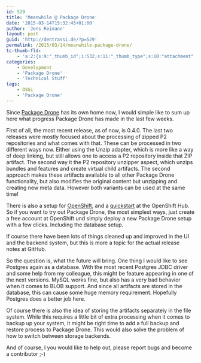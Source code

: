 ```yaml
---
id: 529
title: 'Meanwhile @ Package Drone'
date: '2015-03-14T15:32:45+01:00'
author: 'Jens Reimann'
layout: post
guid: 'http://dentrassi.de/?p=529'
permalink: /2015/03/14/meanwhile-package-drone/
tc-thumb-fld:
    - 'a:2:{s:9:"_thumb_id";i:532;s:11:"_thumb_type";s:10:"attachment";}'
categories:
    - Development
    - 'Package Drone'
    - 'Technical Stuff'
tags:
    - OSGi
    - 'Package Drone'
---
```


Since [Package Drone](http://packagedrone.org "Package Drone") has its own home now, I would simple like to sum up here what progress Package Drone has made in the last few weeks.

First of all, the most recent release, as of now, is 0.4.0. The last two releases were mostly focused about the processing of zipped P2 repositories and what comes with that. These can be processed in two different ways now. Either using the Unzip adapter, which is more like a way of deep linking, but still allows one to access a P2 repository inside that ZIP artifact. The second way it the P2 repository unzipper aspect, which unzips bundles and features and create virtual child artifacts. The second approach makes these artifacts available to all other Package Drone functionality, but also modifies the original content but unzipping and creating new meta data. However both variants can be used at the same time!

There is also a setup for [OpenShift](https://www.openshift.com/ "OpenShift"), and a [quickstart](https://hub.openshift.com/quickstarts/90-package-drone "Package Drone QuickStart") at the OpenShift Hub. So if you want to try out Package Drone, the most simplest ways, just create a free account at OpenShift und simply deploy a new Package Drone setup with a few clicks. Including the database setup.

If course there have been lots of things cleaned up and improved in the UI and the backend system, but this is more a topic for the actual release notes at GitHub.

So the question is, what the future will bring. One thing I would like to see Postgres again as a database. With the most recent Postgres JDBC driver and some help from my colleague, this might be feature appearing in one of the next versions. MySQL works fine, but also has a very bad behavior when it comes to BLOB support. And since all artifacts are stored in the database, this can cause some huge memory requirement. Hopefully Postgres does a better job here.

Of course there is also the idea of storing the artifacts separately in the file system. While this requires a little bit of extra processing when it comes to backup up your system, it might be right time to add a full backup and restore process to Package Drone. This would also solve the problem of how to switch between storage backends.

And of course, I you would like to help out, please report bugs and become a contributor ;-)
